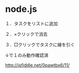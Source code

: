 node.js
=======

１．タスクをリストに追加

２．×クリックで消去

３．□クリックでタスクに線を引く


↓で１のみ動作確認済

http://jsfiddle.net/0pawtbx6/11/
